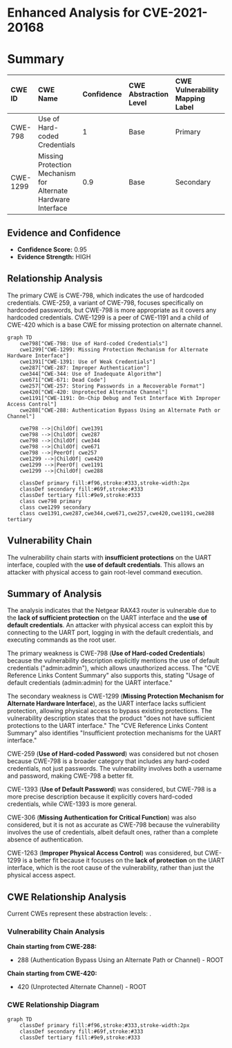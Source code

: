# Enhanced Analysis for CVE-2021-20168

# Summary
| CWE ID    | CWE Name                                                            | Confidence | CWE Abstraction Level | CWE Vulnerability Mapping Label | CWE-Vulnerability Mapping Notes |
| :--------- | :------------------------------------------------------------------ | :--------- | :---------------------- | :------------------------------ | :------------------------------ |
| CWE-798    | Use of Hard-coded Credentials                                       | 1          | Base                    | Primary                         | Allowed                       |
| CWE-1299   | Missing Protection Mechanism for Alternate Hardware Interface       | 0.9        | Base                    | Secondary                       | Allowed                       |

## Evidence and Confidence

*   **Confidence Score:** 0.95
*   **Evidence Strength:** HIGH

## Relationship Analysis
The primary CWE is CWE-798, which indicates the use of hardcoded credentials. CWE-259, a variant of CWE-798, focuses specifically on hardcoded passwords, but CWE-798 is more appropriate as it covers any hardcoded credentials. CWE-1299 is a peer of CWE-1191 and a child of CWE-420 which is a base CWE for missing protection on alternate channel.

```mermaid
graph TD
    cwe798["CWE-798: Use of Hard-coded Credentials"]
    cwe1299["CWE-1299: Missing Protection Mechanism for Alternate Hardware Interface"]
    cwe1391["CWE-1391: Use of Weak Credentials"]
    cwe287["CWE-287: Improper Authentication"]
    cwe344["CWE-344: Use of Inadequate Algorithm"]
    cwe671["CWE-671: Dead Code"]
    cwe257["CWE-257: Storing Passwords in a Recoverable Format"]
    cwe420["CWE-420: Unprotected Alternate Channel"]
    cwe1191["CWE-1191: On-Chip Debug and Test Interface With Improper Access Control"]
    cwe288["CWE-288: Authentication Bypass Using an Alternate Path or Channel"]

    cwe798 -->|ChildOf| cwe1391
    cwe798 -->|ChildOf| cwe287
    cwe798 -->|ChildOf| cwe344
    cwe798 -->|ChildOf| cwe671
    cwe798 -->|PeerOf| cwe257
    cwe1299 -->|ChildOf| cwe420
    cwe1299 -->|PeerOf| cwe1191
    cwe1299 -->|ChildOf| cwe288

    classDef primary fill:#f96,stroke:#333,stroke-width:2px
    classDef secondary fill:#69f,stroke:#333
    classDef tertiary fill:#9e9,stroke:#333
    class cwe798 primary
    class cwe1299 secondary
    class cwe1391,cwe287,cwe344,cwe671,cwe257,cwe420,cwe1191,cwe288 tertiary
```

## Vulnerability Chain
The vulnerability chain starts with **insufficient protections** on the UART interface, coupled with the **use of default credentials**. This allows an attacker with physical access to gain root-level command execution.

## Summary of Analysis
The analysis indicates that the Netgear RAX43 router is vulnerable due to the **lack of sufficient protection** on the UART interface and the **use of default credentials**. An attacker with physical access can exploit this by connecting to the UART port, logging in with the default credentials, and executing commands as the root user.

The primary weakness is CWE-798 (**Use of Hard-coded Credentials**) because the vulnerability description explicitly mentions the use of default credentials ("admin:admin"), which allows unauthorized access. The "CVE Reference Links Content Summary" also supports this, stating "Usage of default credentials (admin:admin) for the UART interface."

The secondary weakness is CWE-1299 (**Missing Protection Mechanism for Alternate Hardware Interface**), as the UART interface lacks sufficient protection, allowing physical access to bypass existing protections. The vulnerability description states that the product "does not have sufficient protections to the UART interface." The "CVE Reference Links Content Summary" also identifies "Insufficient protection mechanisms for the UART interface."

CWE-259 (**Use of Hard-coded Password**) was considered but not chosen because CWE-798 is a broader category that includes any hard-coded credentials, not just passwords. The vulnerability involves both a username and password, making CWE-798 a better fit.

CWE-1393 (**Use of Default Password**) was considered, but CWE-798 is a more precise description because it explicitly covers hard-coded credentials, while CWE-1393 is more general.

CWE-306 (**Missing Authentication for Critical Function**) was also considered, but it is not as accurate as CWE-798 because the vulnerability involves the use of credentials, albeit default ones, rather than a complete absence of authentication.

CWE-1263 (**Improper Physical Access Control**) was considered, but CWE-1299 is a better fit because it focuses on the **lack of protection** on the UART interface, which is the root cause of the vulnerability, rather than just the physical access aspect.


## CWE Relationship Analysis

Current CWEs represent these abstraction levels: .


### Vulnerability Chain Analysis

**Chain starting from CWE-288:**
- 288 (Authentication Bypass Using an Alternate Path or Channel) - ROOT


**Chain starting from CWE-420:**
- 420 (Unprotected Alternate Channel) - ROOT



### CWE Relationship Diagram

```mermaid
graph TD
    classDef primary fill:#f96,stroke:#333,stroke-width:2px
    classDef secondary fill:#69f,stroke:#333
    classDef tertiary fill:#9e9,stroke:#333
```